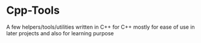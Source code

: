 Cpp-Tools
=========

A few helpers/tools/utilities written in C++ for C++ mostly for ease of use in later projects and also for learning purpose
